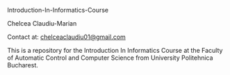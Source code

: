 Introduction-In-Informatics-Course

Chelcea Claudiu-Marian

Contact at: chelceaclaudiu01@gmail.com

This is a repository for the Introduction In Informatics Course at the Faculty of Automatic Control and Computer Science from University Politehnica Bucharest.
